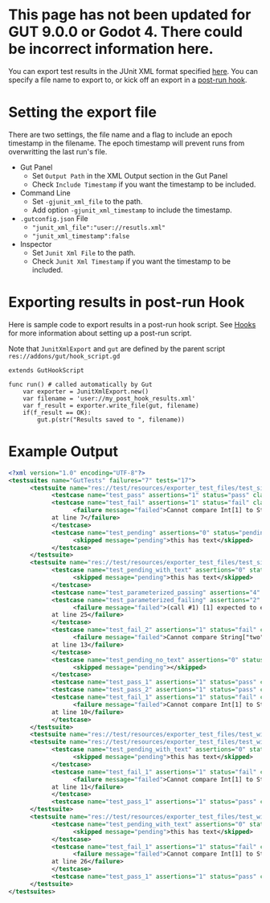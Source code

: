 # <div class="warning">This page has not been updated for GUT 9.0.0 or Godot 4.  There could be incorrect information here.</div>

You can export test results in the JUnit XML format specified [here](https://llg.cubic.org/docs/junit/).  You can specify a file name to export to, or kick off an export in a [post-run hook](Hooks).

# Setting the export file
There are two settings, the file name and a flag to include an epoch timestamp in the filename.  The epoch timestamp will prevent runs from overwritting the last run's file.

* Gut Panel
    * Set `Output Path` in the XML Output section in the Gut Panel
    * Check `Include Timestamp` if you want the timestamp to be included.
* Command Line
    * Set `-gjunit_xml_file` to the path.
    * Add option `-gjunit_xml_timestamp` to include the timestamp.
* `.gutconfig.json` File
    * `"junit_xml_file":"user://resutls.xml"`
    * `"junit_xml_timestamp":false`
* Inspector
    * Set `Junit Xml File` to the path.
    * Check `Junit Xml Timestamp` if you want the timestamp to be included.

# Exporting results in post-run Hook
Here is sample code to export results in a post-run hook script.  See [Hooks](Hooks) for more information about setting up a post-run script.

Note that `JunitXmlExport` and `gut` are defined by the parent script `res://addons/gut/hook_script.gd`
``` gdscript
extends GutHookScript

func run() # called automatically by Gut
	var exporter = JunitXmlExport.new()
    var filename = 'user://my_post_hook_results.xml'
	var f_result = exporter.write_file(gut, filename)
	if(f_result == OK):
		gut.p(str("Results saved to ", filename))
```

# Example Output
``` xml
<?xml version="1.0" encoding="UTF-8"?>
<testsuites name="GutTests" failures="7" tests="17">
      <testsuite name="res://test/resources/exporter_test_files/test_simple_2.gd" tests="3" failures="1" skipped="1">
            <testcase name="test_pass" assertions="1" status="pass" classname="res://test/resources/exporter_test_files/test_simple_2.gd"></testcase>
            <testcase name="test_fail" assertions="1" status="fail" classname="res://test/resources/exporter_test_files/test_simple_2.gd">
                  <failure message="failed">Cannot compare Int[1] to String["two"].
            at line 7</failure>
            </testcase>
            <testcase name="test_pending" assertions="0" status="pending" classname="res://test/resources/exporter_test_files/test_simple_2.gd">
                  <skipped message="pending">this has text</skipped>
            </testcase>
      </testsuite>
      <testsuite name="res://test/resources/exporter_test_files/test_simple.gd" tests="8" failures="4" skipped="2">
            <testcase name="test_pending_with_text" assertions="0" status="pending" classname="res://test/resources/exporter_test_files/test_simple.gd">
                  <skipped message="pending">this has text</skipped>
            </testcase>
            <testcase name="test_parameterized_passing" assertions="4" status="pass" classname="res://test/resources/exporter_test_files/test_simple.gd"></testcase>
            <testcase name="test_parameterized_failing" assertions="2" status="fail" classname="res://test/resources/exporter_test_files/test_simple.gd">
                  <failure message="failed">(call #1) [1] expected to equal [2]:
            at line 25</failure>
            </testcase>
            <testcase name="test_fail_2" assertions="1" status="fail" classname="res://test/resources/exporter_test_files/test_simple.gd">
                  <failure message="failed">Cannot compare String["two"] to Int[2].
            at line 13</failure>
            </testcase>
            <testcase name="test_pending_no_text" assertions="0" status="pending" classname="res://test/resources/exporter_test_files/test_simple.gd">
                  <skipped message="pending"></skipped>
            </testcase>
            <testcase name="test_pass_1" assertions="1" status="pass" classname="res://test/resources/exporter_test_files/test_simple.gd"></testcase>
            <testcase name="test_pass_2" assertions="1" status="pass" classname="res://test/resources/exporter_test_files/test_simple.gd"></testcase>
            <testcase name="test_fail_1" assertions="1" status="fail" classname="res://test/resources/exporter_test_files/test_simple.gd">
                  <failure message="failed">Cannot compare Int[1] to String["two"].
            at line 10</failure>
            </testcase>
      </testsuite>
      <testsuite name="res://test/resources/exporter_test_files/test_with_inner_classes.gd" tests="0" failures="0" skipped="0"></testsuite>
      <testsuite name="res://test/resources/exporter_test_files/test_with_inner_classes.gd.TestClassOne" tests="3" failures="1" skipped="1">
            <testcase name="test_pending_with_text" assertions="0" status="pending" classname="res://test/resources/exporter_test_files/test_with_inner_classes.gd.TestClassOne">
                  <skipped message="pending">this has text</skipped>
            </testcase>
            <testcase name="test_fail_1" assertions="1" status="fail" classname="res://test/resources/exporter_test_files/test_with_inner_classes.gd.TestClassOne">
                  <failure message="failed">Cannot compare Int[1] to String["two"].
            at line 11</failure>
            </testcase>
            <testcase name="test_pass_1" assertions="1" status="pass" classname="res://test/resources/exporter_test_files/test_with_inner_classes.gd.TestClassOne"></testcase>
      </testsuite>
      <testsuite name="res://test/resources/exporter_test_files/test_with_inner_classes.gd.TestClassTwo" tests="3" failures="1" skipped="1">
            <testcase name="test_pending_with_text" assertions="0" status="pending" classname="res://test/resources/exporter_test_files/test_with_inner_classes.gd.TestClassTwo">
                  <skipped message="pending">this has text</skipped>
            </testcase>
            <testcase name="test_fail_1" assertions="1" status="fail" classname="res://test/resources/exporter_test_files/test_with_inner_classes.gd.TestClassTwo">
                  <failure message="failed">Cannot compare Int[1] to String["two"].
            at line 26</failure>
            </testcase>
            <testcase name="test_pass_1" assertions="1" status="pass" classname="res://test/resources/exporter_test_files/test_with_inner_classes.gd.TestClassTwo"></testcase>
      </testsuite>
</testsuites>
```